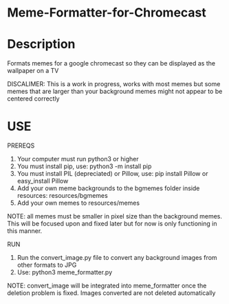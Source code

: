 # Meme-Formatter-for-Chromecast

# Description
  Formats memes for a google chromecast so they can be displayed as the wallpaper on a TV
  
  DISCALIMER:
  This is a work in progress, works with most memes but some memes that are larger than your background memes 
  might not appear to be centered correctly
  
  
# USE
 
  PREREQS
  1. Your computer must run python3 or higher
  2. You must install pip, use: python3 -m install pip
  3. You must install PIL (depreciated) or Pillow, use: pip install Pillow or easy_install Pillow
  4. Add your own meme backgrounds to the bgmemes folder inside resources: resources/bgmemes
  5. Add your own memes to resources/memes
  
  NOTE: all memes must be smaller in pixel size than the background memes. This will be focused upon and 
  fixed later but for now is only functioning in this manner.
  
  RUN
  1. Run the convert_image.py file to convert any background images from other formats to JPG
  2. Use: python3 meme_formatter.py
  
  NOTE: convert_image will be integrated into meme_formatter once the deletion problem is fixed.
        Images converted are not deleted automatically
